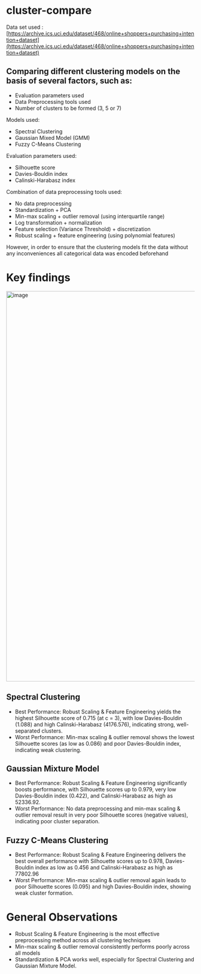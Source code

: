 # cluster-compare

Data set used : [https://archive.ics.uci.edu/dataset/468/online+shoppers+purchasing+intention+dataset](https://archive.ics.uci.edu/dataset/468/online+shoppers+purchasing+intention+dataset)

## Comparing different clustering models on the basis of several factors, such as: 
- Evaluation parameters used
- Data Preprocessing tools used
- Number of clusters to be formed (3, 5 or 7)

Models used:
- Spectral Clustering
- Gaussian Mixed Model (GMM)
- Fuzzy C-Means Clustering

Evaluation parameters used:
- Silhouette score
- Davies-Bouldin index
- Calinski-Harabasz index

Combination of data preprocessing tools used:
- No data preprocessing
- Standardization + PCA
- Min-max scaling + outlier removal (using interquartile range)
- Log transformation + normalization
- Feature selection (Variance Threshold) + discretization
- Robust scaling + feature engineering (using polynomial features)

However, in order to ensure that the clustering models fit the data without any inconveniences all categorical data was encoded beforehand

# Key findings 

<img width="1040" alt="image" src="https://github.com/user-attachments/assets/8ed9bfba-3fc0-4f61-b204-e78d259fc2af" />


## Spectral Clustering
- Best Performance: Robust Scaling & Feature Engineering yields the highest Silhouette score of 0.715 (at c = 3), with low Davies-Bouldin (1.088) and high Calinski-Harabasz (4176.576), indicating strong, well-separated clusters.
- Worst Performance: Min-max scaling & outlier removal shows the lowest Silhouette scores (as low as 0.086) and poor Davies-Bouldin index, indicating weak clustering.

## Gaussian Mixture Model
- Best Performance: Robust Scaling & Feature Engineering significantly boosts performance, with Silhouette scores up to 0.979, very low Davies-Bouldin index (0.422), and Calinski-Harabasz as high as 52336.92.
- Worst Performance: No data preprocessing and min-max scaling & outlier removal result in very poor Silhouette scores (negative values), indicating poor cluster separation.

## Fuzzy C-Means Clustering
- Best Performance: Robust Scaling & Feature Engineering delivers the best overall performance with Silhouette scores up to 0.978, Davies-Bouldin index as low as 0.456 and Calinski-Harabasz as high as 77802.96
- Worst Performance: Min-max scaling & outlier removal again leads to poor Silhouette scores (0.095) and high Davies-Bouldin index, showing weak cluster formation.

# General Observations
- Robust Scaling & Feature Engineering is the most effective preprocessing method across all clustering techniques
- Min-max scaling & outlier removal consistently performs poorly across all models
- Standardization & PCA works well, especially for Spectral Clustering and Gaussian Mixture Model. 


